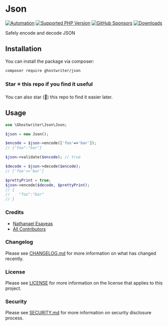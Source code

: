 # Json

[![Automation](https://github.com/ghostwriter/json/actions/workflows/automation.yml/badge.svg)](https://github.com/ghostwriter/json/actions/workflows/automation.yml)
[![Supported PHP Version](https://badgen.net/packagist/php/ghostwriter/json?color=8892bf)](https://www.php.net/supported-versions)
[![GitHub Sponsors](https://img.shields.io/github/sponsors/ghostwriter?label=Sponsor+@ghostwriter/json&logo=GitHub+Sponsors)](https://github.com/sponsors/ghostwriter)
[![Downloads](https://badgen.net/packagist/dt/ghostwriter/json?color=blue)](https://packagist.org/packages/ghostwriter/json)

Safely encode and decode JSON

## Installation

You can install the package via composer:

``` bash
composer require ghostwriter/json
```

### Star ⭐️ this repo if you find it useful

You can also star (🌟) this repo to find it easier later.

## Usage

```php
use \Ghostwriter\Json\Json;

$json = new Json();

$encode = $json->encode(['foo'=>'bar']);
// {"foo":"bar"}

$json->validate($encode); // true

$decode = $json->decode($encode);
// ['foo'=>'bar']

$prettyPrint = true;
$json->encode($decode, $prettyPrint); 
// {
//    "foo":"bar"
// }
```

### Credits

- [Nathanael Esayeas](https://github.com/ghostwriter)
- [All Contributors](https://github.com/ghostwriter/json/contributors)

### Changelog

Please see [CHANGELOG.md](./CHANGELOG.md) for more information on what has changed recently.

### License

Please see [LICENSE](./LICENSE) for more information on the license that applies to this project.

### Security

Please see [SECURITY.md](./SECURITY.md) for more information on security disclosure process.
